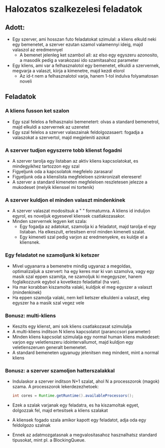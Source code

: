Halozatos szalkezelesi feladatok
===

Adott:
---

* Egy szerver, ami hosszan futo feladatokat szimulal: a kliens elkuld neki egy bemenetet, a szerver ezutan szamol valamennyi ideig, majd valaszol az eredmennyel
  * A bemenet jelenleg ket szambol all: az elso egy egyszeru azonosito, a masodik pedig a varakozasi ido szamitasahoz parameter
* Egy kliens, ami var a felhasznalotol egy bemenetet, elkuldi a szervernek, megvarja a valaszt, kiirja a kimenetre, majd kezdi elorol
  * Az id-t nem a felhasznalotol varja, hanem 1-tol indulva folyamatosan noveli

Feladatok
----

### A kliens fusson ket szalon

* Egy szal felelos a felhasznaloi bemenetert: olvas a standard bemenetrol, majd elkuldi a szervernek az uzenetet
* Egy szal felelos a szerver valaszainak feldolgozasaert: fogadja a valaszokat a szervertol, majd megjeleniti azokat

### A szerver tudjon egyszerre tobb klienst fogadni

* A szerver tarolja egy listaban az aktiv kliens kapcsolatokat, es mindegyikhez tartozzon egy szal
* Figyeljunk oda a kapcsolatok megfelelo zarasara!
* Figyeljunk oda a klienslista megfeleloen szinkronizalt eleresere!
* A szerver a standard kimeneten megfeleloen reszletesen jelezze a mukodeset (melyik klienssel mi tortenik)

### A szerver kuldjon el minden valaszt mindenkinek

* A szerver valaszat modositsuk a "<kliens id> <feladat id> <megoldas>" formatumra. A kliens id induljon egyrol, es noveljuk egyesevel kliensek csatlakozasakor.
* Minden szervernek legyen ket szala:
  * Egy fogadja az adatokat, szamolja ki a feladatot, majd tarolja el egy listaban.
    Ha elkeszult, ertesitsen errol minden kimeneti szalat.
  * Egy kimeneti szal pedig varjon az eredmenyekre, es kuldje el a kliensnek.

### Egy feladatot ne szamoljunk ki ketszer

* Mivel ugyanarra a bemenetre mindig ugyanaz a megoldas, optimalizaljuk a szervert:
  ha egy keres mar ki van szamolva, vagy egy masik szal eppen szamitja, ne szamoljuk ki megegyszer, hanem foglalkozzunk egybol a kovetkezo feladattal (ha van).
* Ha mar korabban kiszamolta valaki, kuldjok el meg egyszer a valaszt (mindenkinek)
* Ha eppen szamolja valaki, nem kell ketszer elkuldeni a valaszt, eleg egyszer ha a masik szal vegez vele

### Bonusz: multi-kliens

* Keszits egy klienst, ami sok kliens csatlakozasat szimulalja
* A multi-kliens inditson N kliens kapcsolatot (paranccsori parameter)
* Minden kliens kapcsolat szimulalja egy normal human kliens mukodeset:
  varjon egy veletlenszeru idointervallumot, majd kuldjon egy veletlenszeruen generalt bemenetet.
* A standard bemeneten ugyanugy jelenitsen meg mindent, mint a normal kliens

### Bonusz: a szerver szamoljon hatterszalakkal

* Indulaskor a szerver inditson N+1 szalat, ahol N a processzorok (magok) szama.
  A processzorok lekerdezezhetoek:

  ```java
  int cores = Runtime.getRuntime().availableProcessors();
  ```
* Ezek a szalak varjanak egy feladatra, es ha kiszamoltak egyet, dolgozzak fel, majd ertesitsek a kliens szalakat
* A kliensek fogado szala amikor kapott egy feladatot, adja oda egy feldolgozo szalnak
* Ennek az adatmozgatasnak a megvalositasahoz hasznalhatsz standard tipusokat, mint pl. a BlockingQueue.